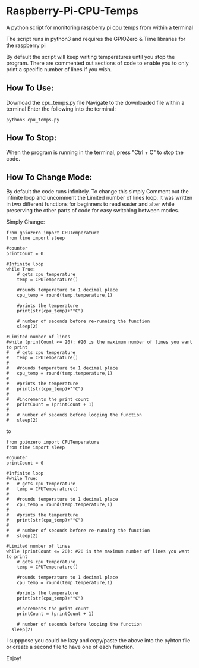 # Raspberry-Pi-CPU-Temps
A python script for monitoring raspberry pi cpu temps from within a terminal

The script runs in python3 and requires the GPIOZero & Time libraries for the raspberry pi

By default the script will keep writing temperatures until you stop the program.
There are commented out sections of code to enable you to only print a specific number of lines if you wish.


## How To Use:
Download the cpu_temps.py file
Navigate to the downloaded file within a terminal
Enter the following into the terminal:
```
python3 cpu_temps.py
```

## How To Stop:
When the program is running in the terminal, press "Ctrl + C" to stop the code.


## How To Change Mode:
By default the code runs infinitely. To change this simply Comment out the infinite loop and uncomment the Limited number of lines loop.
It was written in two different functions for beginners to read easier and alter while preserving the other parts of code for easy switching between modes.

Simply Change:
```
from gpiozero import CPUTemperature
from time import sleep

#counter
printCount = 0

#Infinite loop
while True:
	# gets cpu temperature
	temp = CPUTemperature()

	#rounds temperature to 1 decimal place 
	cpu_temp = round(temp.temperature,1)

	#prints the temperature
	print(str(cpu_temp)+"°C") 
	
	# number of seconds before re-running the function
	sleep(2) 

#Limited number of lines
#while (printCount <= 20): #20 is the maximum number of lines you want to print
#	# gets cpu temperature
#	temp = CPUTemperature()
#
#	#rounds temperature to 1 decimal place 
#	cpu_temp = round(temp.temperature,1)
#
#	#prints the temperature
#	print(str(cpu_temp)+"°C") 
#	
#	#increments the print count
# 	printCount = (printCount + 1)
#
#	# number of seconds before looping the function
#	sleep(2)
```
to 
```
from gpiozero import CPUTemperature
from time import sleep

#counter
printCount = 0

#Infinite loop
#while True:
#	# gets cpu temperature
#	temp = CPUTemperature()
#
#	#rounds temperature to 1 decimal place 
#	cpu_temp = round(temp.temperature,1)
#
#	#prints the temperature
#	print(str(cpu_temp)+"°C") 
#	
#	# number of seconds before re-running the function
#	sleep(2) 

#Limited number of lines
while (printCount <= 20): #20 is the maximum number of lines you want to print
	# gets cpu temperature
	temp = CPUTemperature()

	#rounds temperature to 1 decimal place 
	cpu_temp = round(temp.temperature,1)

	#prints the temperature
	print(str(cpu_temp)+"°C") 
	
	#increments the print count
 	printCount = (printCount + 1)

	# number of seconds before looping the function
  sleep(2)
```

I supppose you could be lazy and copy/paste the above into the pyhton file or create a second file to have one of each function.

Enjoy!
